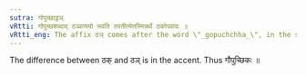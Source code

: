 ```yaml
---
sutra: गोपुच्छाट्ठञ्
vRtti: गोपुच्छशब्दाद् ठञ्प्रत्ययो भवति तरतीत्येतस्मिन्नर्थे ठकोपवादः ॥
vRtti_eng: The affix ठञ् comes after the word \"_gopuchchha_\", in the sense of \"he crosses thereby\".
---
```

The difference between ठक् and ठञ् is in the accent. Thus गौपुच्छिकः ॥
